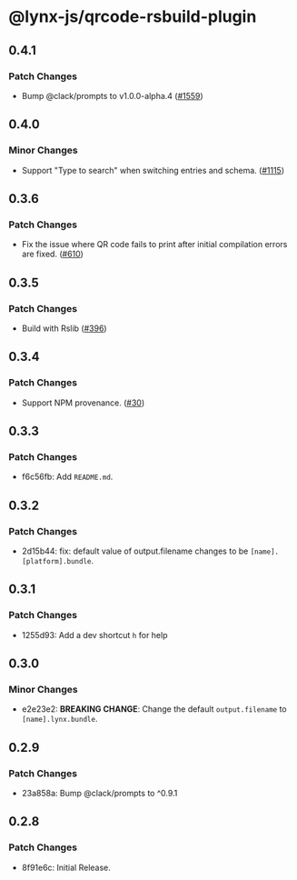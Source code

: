 # @lynx-js/qrcode-rsbuild-plugin

## 0.4.1

### Patch Changes

- Bump @clack/prompts to v1.0.0-alpha.4 ([#1559](https://github.com/lynx-family/lynx-stack/pull/1559))

## 0.4.0

### Minor Changes

- Support "Type to search" when switching entries and schema. ([#1115](https://github.com/lynx-family/lynx-stack/pull/1115))

## 0.3.6

### Patch Changes

- Fix the issue where QR code fails to print after initial compilation errors are fixed. ([#610](https://github.com/lynx-family/lynx-stack/pull/610))

## 0.3.5

### Patch Changes

- Build with Rslib ([#396](https://github.com/lynx-family/lynx-stack/pull/396))

## 0.3.4

### Patch Changes

- Support NPM provenance. ([#30](https://github.com/lynx-family/lynx-stack/pull/30))

## 0.3.3

### Patch Changes

- f6c56fb: Add `README.md`.

## 0.3.2

### Patch Changes

- 2d15b44: fix: default value of output.filename changes to be `[name].[platform].bundle`.

## 0.3.1

### Patch Changes

- 1255d93: Add a dev shortcut `h` for help

## 0.3.0

### Minor Changes

- e2e23e2: **BREAKING CHANGE**: Change the default `output.filename` to `[name].lynx.bundle`.

## 0.2.9

### Patch Changes

- 23a858a: Bump @clack/prompts to ^0.9.1

## 0.2.8

### Patch Changes

- 8f91e6c: Initial Release.
